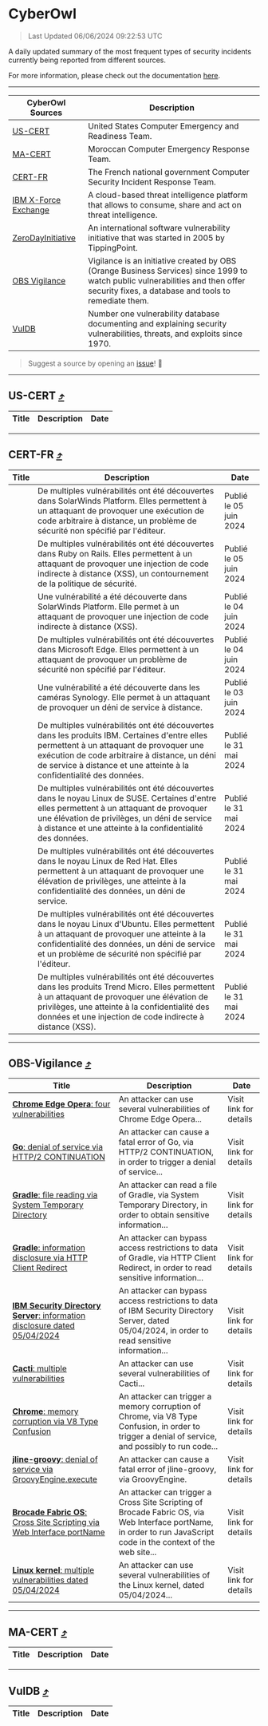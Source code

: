 
 <div id='top'></div>

# CyberOwl

 > Last Updated 06/06/2024 09:22:53 UTC
 
 A daily updated summary of the most frequent types of security incidents currently being reported from different sources.
 
 For more information, please check out the documentation [here](./docs/README.md).
 
 ---
 |CyberOwl Sources|Description|
 |---|---|
 |[US-CERT](#us-cert-arrow_heading_up)|United States Computer Emergency and Readiness Team.|
 |[MA-CERT](#ma-cert-arrow_heading_up)|Moroccan Computer Emergency Response Team.|
 |[CERT-FR](#cert-fr-arrow_heading_up)|The French national government Computer Security Incident Response Team.|
 |[IBM X-Force Exchange](#ibmcloud-arrow_heading_up)|A cloud-based threat intelligence platform that allows to consume, share and act on threat intelligence.|
 |[ZeroDayInitiative](#zerodayinitiative-arrow_heading_up)|An international software vulnerability initiative that was started in 2005 by TippingPoint.|
 |[OBS Vigilance](#obs-vigilance-arrow_heading_up)|Vigilance is an initiative created by OBS (Orange Business Services) since 1999 to watch public vulnerabilities and then offer security fixes, a database and tools to remediate them.|
 |[VulDB](#vuldb-arrow_heading_up)|Number one vulnerability database documenting and explaining security vulnerabilities, threats, and exploits since 1970.|
 
 > Suggest a source by opening an [issue](https://github.com/karimhabush/cyberowl/issues)! :raised_hands:
 ---

## US-CERT [:arrow_heading_up:](#cyberowl)

 |Title|Description|Date|
 |---|---|---|
 
 ---

## CERT-FR [:arrow_heading_up:](#cyberowl)

 |Title|Description|Date|
 |---|---|---|
 |[](https://www.cert.ssi.gouv.fr/avis/CERTFR-2024-AVI-0464/)|De multiples vulnérabilités ont été découvertes dans SolarWinds Platform. Elles permettent à un attaquant de provoquer une exécution de code arbitraire à distance, un problème de sécurité non spécifié par l'éditeur.|Publié le 05 juin 2024|
 |[](https://www.cert.ssi.gouv.fr/avis/CERTFR-2024-AVI-0463/)|De multiples vulnérabilités ont été découvertes dans Ruby on Rails. Elles permettent à un attaquant de provoquer une injection de code indirecte à distance (XSS), un contournement de la politique de sécurité.|Publié le 05 juin 2024|
 |[](https://www.cert.ssi.gouv.fr/avis/CERTFR-2024-AVI-0462/)|Une vulnérabilité a été découverte dans SolarWinds Platform. Elle permet à un attaquant de provoquer une injection de code indirecte à distance (XSS).|Publié le 04 juin 2024|
 |[](https://www.cert.ssi.gouv.fr/avis/CERTFR-2024-AVI-0461/)|De multiples vulnérabilités ont été découvertes dans Microsoft Edge. Elles permettent à un attaquant de provoquer un problème de sécurité non spécifié par l'éditeur.|Publié le 04 juin 2024|
 |[](https://www.cert.ssi.gouv.fr/avis/CERTFR-2024-AVI-0460/)|Une vulnérabilité a été découverte dans les caméras Synology. Elle permet à un attaquant de provoquer un déni de service à distance.|Publié le 03 juin 2024|
 |[](https://www.cert.ssi.gouv.fr/avis/CERTFR-2024-AVI-0459/)|De multiples vulnérabilités ont été découvertes dans les produits IBM. Certaines d'entre elles permettent à un attaquant de provoquer une exécution de code arbitraire à distance, un déni de service à distance et une atteinte à la confidentialité des données.|Publié le 31 mai 2024|
 |[](https://www.cert.ssi.gouv.fr/avis/CERTFR-2024-AVI-0458/)|De multiples vulnérabilités ont été découvertes dans le noyau Linux de SUSE. Certaines d'entre elles permettent à un attaquant de provoquer une élévation de privilèges, un déni de service à distance et une atteinte à la confidentialité des données.|Publié le 31 mai 2024|
 |[](https://www.cert.ssi.gouv.fr/avis/CERTFR-2024-AVI-0457/)|De multiples vulnérabilités ont été découvertes dans le noyau Linux de Red Hat. Elles permettent à un attaquant de provoquer une élévation de privilèges, une atteinte à la confidentialité des données, un déni de service.|Publié le 31 mai 2024|
 |[](https://www.cert.ssi.gouv.fr/avis/CERTFR-2024-AVI-0456/)|De multiples vulnérabilités ont été découvertes dans le noyau Linux d'Ubuntu. Elles permettent à un attaquant de provoquer une atteinte à la confidentialité des données, un déni de service et un problème de sécurité non spécifié par l'éditeur.|Publié le 31 mai 2024|
 |[](https://www.cert.ssi.gouv.fr/avis/CERTFR-2024-AVI-0455/)|De multiples vulnérabilités ont été découvertes dans les produits Trend Micro. Elles permettent à un attaquant de provoquer une élévation de privilèges, une atteinte à la confidentialité des données et une injection de code indirecte à distance (XSS).|Publié le 31 mai 2024|
 
 ---

## OBS-Vigilance [:arrow_heading_up:](#cyberowl)

 |Title|Description|Date|
 |---|---|---|
 |[<a href="https://vigilance.fr/vulnerability/Chrome-Edge-Opera-four-vulnerabilities-42194" class="noirorange"><b>Chrome  Edge  Opera</b>: four vulnerabilities</a>](https://vigilance.fr/vulnerability/Chrome-Edge-Opera-four-vulnerabilities-42194)|An attacker can use several vulnerabilities of Chrome  Edge  Opera...|Visit link for details|
 |[<a href="https://vigilance.fr/vulnerability/Go-denial-of-service-via-HTTP-2-CONTINUATION-43977" class="noirorange"><b>Go</b>: denial of service via HTTP/2 CONTINUATION</a>](https://vigilance.fr/vulnerability/Go-denial-of-service-via-HTTP-2-CONTINUATION-43977)|An attacker can cause a fatal error of Go, via HTTP/2 CONTINUATION, in order to trigger a denial of service...|Visit link for details|
 |[<a href="https://vigilance.fr/vulnerability/Gradle-file-reading-via-System-Temporary-Directory-43976" class="noirorange"><b>Gradle</b>: file reading via System Temporary Directory</a>](https://vigilance.fr/vulnerability/Gradle-file-reading-via-System-Temporary-Directory-43976)|An attacker can read a file of Gradle, via System Temporary Directory, in order to obtain sensitive information...|Visit link for details|
 |[<a href="https://vigilance.fr/vulnerability/Gradle-information-disclosure-via-HTTP-Client-Redirect-43975" class="noirorange"><b>Gradle</b>: information disclosure via HTTP Client Redirect</a>](https://vigilance.fr/vulnerability/Gradle-information-disclosure-via-HTTP-Client-Redirect-43975)|An attacker can bypass access restrictions to data of Gradle, via HTTP Client Redirect, in order to read sensitive information...|Visit link for details|
 |[<a href="https://vigilance.fr/vulnerability/IBM-Security-Directory-Server-information-disclosure-dated-05-04-2024-43974" class="noirorange"><b>IBM Security Directory Server</b>: information disclosure dated 05/04/2024</a>](https://vigilance.fr/vulnerability/IBM-Security-Directory-Server-information-disclosure-dated-05-04-2024-43974)|An attacker can bypass access restrictions to data of IBM Security Directory Server, dated 05/04/2024, in order to read sensitive information...|Visit link for details|
 |[<a href="https://vigilance.fr/vulnerability/Cacti-multiple-vulnerabilities-42183" class="noirorange"><b>Cacti</b>: multiple vulnerabilities</a>](https://vigilance.fr/vulnerability/Cacti-multiple-vulnerabilities-42183)|An attacker can use several vulnerabilities of Cacti...|Visit link for details|
 |[<a href="https://vigilance.fr/vulnerability/Chrome-memory-corruption-via-V8-Type-Confusion-40014" class="noirorange"><b>Chrome</b>: memory corruption via V8 Type Confusion</a>](https://vigilance.fr/vulnerability/Chrome-memory-corruption-via-V8-Type-Confusion-40014)|An attacker can trigger a memory corruption of Chrome, via V8 Type Confusion, in order to trigger a denial of service, and possibly to run code...|Visit link for details|
 |[<a href="https://vigilance.fr/vulnerability/jline-groovy-denial-of-service-via-GroovyEngine-execute-43973" class="noirorange"><b>jline-groovy</b>: denial of service via GroovyEngine.execute</a>](https://vigilance.fr/vulnerability/jline-groovy-denial-of-service-via-GroovyEngine-execute-43973)|An attacker can cause a fatal error of jline-groovy, via GroovyEngine.|Visit link for details|
 |[<a href="https://vigilance.fr/vulnerability/Brocade-Fabric-OS-Cross-Site-Scripting-via-Web-Interface-portName-43972" class="noirorange"><b>Brocade Fabric OS</b>: Cross Site Scripting via Web Interface portName</a>](https://vigilance.fr/vulnerability/Brocade-Fabric-OS-Cross-Site-Scripting-via-Web-Interface-portName-43972)|An attacker can trigger a Cross Site Scripting of Brocade Fabric OS, via Web Interface portName, in order to run JavaScript code in the context of the web site...|Visit link for details|
 |[<a href="https://vigilance.fr/vulnerability/Linux-kernel-multiple-vulnerabilities-dated-05-04-2024-43971" class="noirorange"><b>Linux kernel</b>: multiple vulnerabilities dated 05/04/2024</a>](https://vigilance.fr/vulnerability/Linux-kernel-multiple-vulnerabilities-dated-05-04-2024-43971)|An attacker can use several vulnerabilities of the Linux kernel, dated 05/04/2024...|Visit link for details|
 
 ---

## MA-CERT [:arrow_heading_up:](#cyberowl)

 |Title|Description|Date|
 |---|---|---|
 
 ---

## VulDB [:arrow_heading_up:](#cyberowl)

 |Title|Description|Date|
 |---|---|---|
 